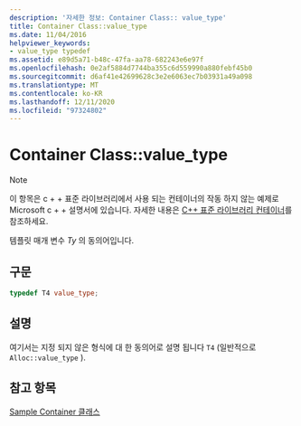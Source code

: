 ```yaml
---
description: '자세한 정보: Container Class:: value_type'
title: Container Class::value_type
ms.date: 11/04/2016
helpviewer_keywords:
- value_type typedef
ms.assetid: e89d5a71-b48c-47fa-aa78-682243e6e97f
ms.openlocfilehash: 0e2af5884d7744ba355c6d559990a880febf45b0
ms.sourcegitcommit: d6af41e42699628c3e2e6063ec7b03931a49a098
ms.translationtype: MT
ms.contentlocale: ko-KR
ms.lasthandoff: 12/11/2020
ms.locfileid: "97324802"
---
```

# <a name="container-classvalue_type"></a>Container Class::value_type

> [!NOTE]
> 이 항목은 c + + 표준 라이브러리에서 사용 되는 컨테이너의 작동 하지 않는 예제로 Microsoft c + + 설명서에 있습니다. 자세한 내용은 [C++ 표준 라이브러리 컨테이너](../standard-library/stl-containers.md)를 참조하세요.

템플릿 매개 변수 *Ty* 의 동의어입니다.

## <a name="syntax"></a>구문

```cpp
typedef T4 value_type;
```

## <a name="remarks"></a>설명

여기서는 지정 되지 않은 형식에 대 한 동의어로 설명 됩니다 `T4` (일반적으로 `Alloc::value_type` ).

## <a name="see-also"></a>참고 항목

[Sample Container 클래스](../standard-library/sample-container-class.md)

